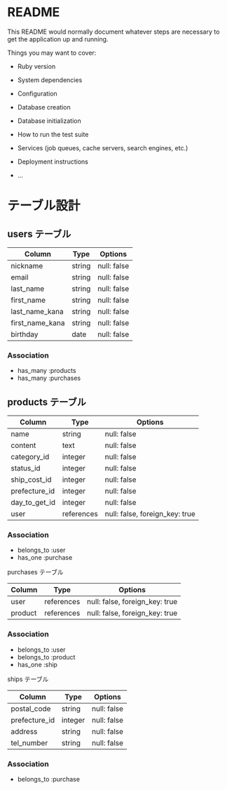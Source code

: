# README

This README would normally document whatever steps are necessary to get the
application up and running.

Things you may want to cover:

* Ruby version

* System dependencies

* Configuration

* Database creation

* Database initialization

* How to run the test suite

* Services (job queues, cache servers, search engines, etc.)

* Deployment instructions

* ...

# テーブル設計

## users テーブル

| Column          | Type   | Options     |
| --------        | ------ | ----------- |
| nickname        | string | null: false |
| email           | string | null: false |
| last_name       | string | null: false |
| first_name      | string | null: false |
| last_name_kana  | string | null: false |
| first_name_kana | string | null: false |
| birthday        | date   | null: false |


### Association

- has_many :products
- has_many :purchases

## products テーブル

| Column        | Type       | Options                        |
| ------        | ------     | -----------                    |
| name          | string     | null: false                    |
| content       | text       | null: false                    |
| category_id   | integer    | null: false                    |
| status_id     | integer    | null: false                    |
| ship_cost_id  | integer    | null: false                    |
| prefecture_id | integer    | null: false                    |
| day_to_get_id | integer    | null: false                    |
| user          | references | null: false, foreign_key: true |

### Association

- belongs_to :user
- has_one :purchase

purchases テーブル

| Column      | Type       | Options                        |
| ------      | ---------- | ------------------------------ |
| user        | references | null: false, foreign_key: true |
| product     | references | null: false, foreign_key: true |

### Association

- belongs_to :user
- belongs_to :product
- has_one :ship


 ships テーブル

| Column        | Type       | Options                        |
| ------        | ---------- | ------------------------------ |
| postal_code   | string     | null: false                    |
| prefecture_id | integer    | null: false                    |
| address       | string     | null: false                    |
| tel_number    | string     | null: false                    |

### Association

- belongs_to :purchase